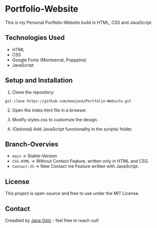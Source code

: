 # Portfolio-Website

This is my Personal Portfolio-Website build in HTML, CSS and JavaScript.

## Technologies Used
- HTML
- CSS
- Google Fonts (Montserrat, Popppins)
- JavaScript


## Setup and Installation

1. Clone the repository:

`git clone https://github.com/maejana/Portfolio-Website.git`

2. Open the index.html file in a browser.

3. Modify styles.css to customize the design.

4. (Optional) Add JavaScript functionality in the scripts/ folder.


## Branch-Overvies
- `main` → Stable-Version 
- `CSS-HTML` → Without Contact Feature, written only in HTML and CSS.
- `Contact-JS` → New Contact me Feature written with JavaScript.

## License

This project is open-source and free to use under the MIT License. 

## Contact
Creadted by [Jana Gölz](https://maejana.github.io/Portfolio-Website/) - feel free to reach out!
